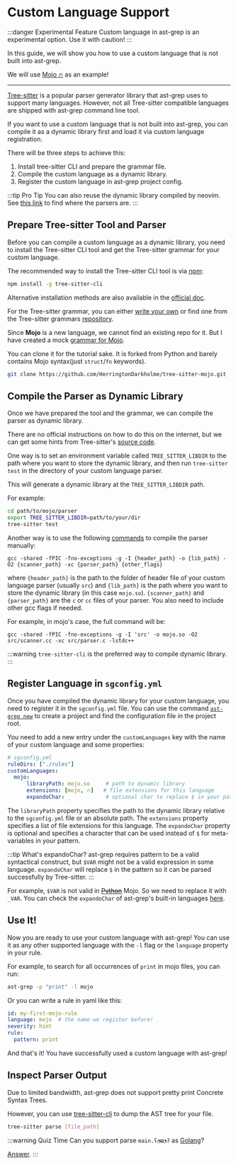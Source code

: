 # Custom Language Support

:::danger Experimental Feature
Custom language in ast-grep is an experimental option. Use it with caution!
:::

In this guide, we will show you how to use a custom language that is not built into ast-grep.

We will use [Mojo 🔥](https://www.modular.com/mojo) as an example!

-----

[Tree-sitter](https://tree-sitter.github.io/tree-sitter/) is a popular parser generator library that ast-grep uses to support many languages.
However, not all Tree-sitter compatible languages are shipped with ast-grep command line tool.

If you want to use a custom language that is not built into ast-grep, you can compile it as a dynamic library first and load it via custom language registration.

There will be three steps to achieve this:

1. Install tree-sitter CLI and prepare the grammar file.
2. Compile the custom language as a dynamic library.
3. Register the custom language in ast-grep project config.

:::tip Pro Tip
You can also reuse the dynamic library compiled by neovim. See [this link](https://github.com/nvim-treesitter/nvim-treesitter/#changing-the-parser-install-directory) to find where the parsers are.
:::

## Prepare Tree-sitter Tool and Parser

Before you can compile a custom language as a dynamic library, you need to install the Tree-sitter CLI tool and get the Tree-sitter grammar for your custom language.

The recommended way to install the Tree-sitter CLI tool is via [npm](https://www.npmjs.com/package/tree-sitter-cli):

```bash
npm install -g tree-sitter-cli
```
Alternative installation methods are also available in the [official doc](https://tree-sitter.github.io/tree-sitter/creating-parsers#installation).


For the Tree-sitter grammar, you can either [write your own](https://tree-sitter.github.io/tree-sitter/creating-parsers#writing-the-grammar) or find one from the Tree-sitter grammars [repository](https://github.com/tree-sitter).

Since **Mojo** is a new language, we cannot find an existing repo for it. But I have created a mock [grammar for Mojo](https://github.com/HerringtonDarkholme/tree-sitter-mojo).

You can clone it for the tutorial sake. It is forked from Python and barely contains Mojo syntax(just `struct`/`fn` keywords).

```bash
git clone https://github.com/HerringtonDarkholme/tree-sitter-mojo.git
```

## Compile the Parser as Dynamic Library

Once we have prepared the tool and the grammar, we can compile the parser as dynamic library.

There are no official instructions on how to do this on the internet, but we can get some hints from Tree-sitter's [source code](https://github.com/tree-sitter/tree-sitter/blob/a62bac5370dc5c76c75935834ef083457a6dd0e1/cli/loader/src/lib.rs#L111).

One way is to set an environment variable called `TREE_SITTER_LIBDIR` to the path where you want to store the dynamic library, and then run `tree-sitter test` in the directory of your custom language parser.

This will generate a dynamic library at the `TREE_SITTER_LIBDIR` path.

For example:

```sh
cd path/to/mojo/parser
export TREE_SITTER_LIBDIR=path/to/your/dir
tree-sitter test
```

Another way is to use the following [commands](https://github.com/tree-sitter/tree-sitter/blob/a62bac5370dc5c76c75935834ef083457a6dd0e1/cli/loader/src/lib.rs#L380-L410) to compile the parser manually:

```shell
gcc -shared -fPIC -fno-exceptions -g -I {header_path} -o {lib_path} -O2 {scanner_path} -xc {parser_path} {other_flags}
```

where `{header_path}` is the path to the folder of header file of your custom language parser (usually `src`) and `{lib_path}` is the path where you want to store the dynamic library (in this case `mojo.so`). `{scanner_path}` and `{parser_path}` are the `c` or `cc` files of your parser. You also need to include other gcc flags if needed.

For example, in mojo's case, the full command will be:

```shell
gcc -shared -fPIC -fno-exceptions -g -I 'src' -o mojo.so -O2 src/scanner.cc -xc src/parser.c -lstdc++
```

:::warning
`tree-sitter-cli` is the preferred way to compile dynamic library.
:::

## Register Language in `sgconfig.yml`

Once you have compiled the dynamic library for your custom language, you need to register it in the `sgconfig.yml` file.
You can use the command [`ast-grep new`](/guide/scan-project.html#create-scaffolding) to create a project and find the configuration file in the project root.

You need to add a new entry under the `customLanguages` key with the name of your custom language and some properties:

```yaml
# sgconfig.yml
ruleDirs: ["./rules"]
customLanguages:
  mojo:
      libraryPath: mojo.so     # path to dynamic library
      extensions: [mojo, 🔥]   # file extensions for this language
      expandoChar: _           # optional char to replace $ in your pattern
```

The `libraryPath` property specifies the path to the dynamic library relative to the `sgconfig.yml` file or an absolute path. The `extensions` property specifies a list of file extensions for this language.
The `expandoChar` property is optional and specifies a character that can be used instead of `$` for meta-variables in your pattern.



:::tip What's expandoChar?
ast-grep requires pattern to be a valid syntactical construct, but `$VAR` might not be a valid expression in some language.
`expandoChar` will replace `$` in the pattern so it can be parsed successfully by Tree-sitter.
:::

For example, `$VAR` is not valid in ~~[Python](https://github.com/ast-grep/ast-grep/blob/1b999b249110c157ae5026e546a3112cd64344f7/crates/language/src/python.rs#L15)~~ Mojo. So we need to replace it with `_VAR`.
You can check the `expandoChar` of ast-grep's built-in languages [here](https://github.com/ast-grep/ast-grep/tree/main/crates/language/src).

## Use It!

Now you are ready to use your custom language with ast-grep! You can use it as any other supported language with the `-l` flag or the `language` property in your rule.

For example, to search for all occurrences of `print` in mojo files, you can run:

```bash
ast-grep -p "print" -l mojo
```

Or you can write a rule in yaml like this:

```yaml
id: my-first-mojo-rule
language: mojo  # the name we register before!
severity: hint
rule:
  pattern: print
```

And that's it! You have successfully used a custom language with ast-grep!

## Inspect Parser Output

Due to limited bandwidth, ast-grep does not support pretty print Concrete Syntax Trees.

However, you can use [tree-sitter-cli](https://github.com/tree-sitter/tree-sitter/tree/master/cli#commands) to dump the AST tree for your file.

```bash
tree-sitter parse [file_path]
```

:::warning Quiz Time
Can you support parse `main.ʕ◔ϖ◔ʔ` as [Golang](https://github.com/golang/go/issues/59968)?

[Answer](https://twitter.com/hd_nvim/status/1655085184855969797).
:::